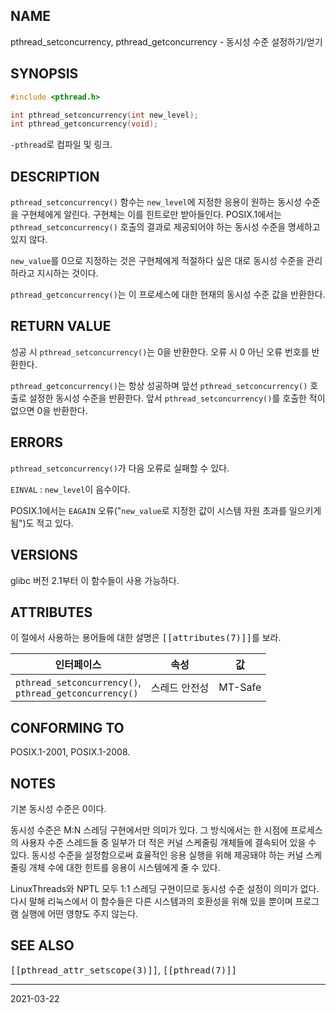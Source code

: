 ## NAME

pthread_setconcurrency, pthread_getconcurrency - 동시성 수준 설정하기/얻기

## SYNOPSIS

```c
#include <pthread.h>

int pthread_setconcurrency(int new_level);
int pthread_getconcurrency(void);
```

`-pthread`로 컴파일 및 링크.

## DESCRIPTION

`pthread_setconcurrency()` 함수는 `new_level`에 지정한 응용이 원하는 동시성 수준을 구현체에게 알린다. 구현체는 이를 힌트로만 받아들인다. POSIX.1에서는 `pthread_setconcurrency()` 호출의 결과로 제공되어야 하는 동시성 수준을 명세하고 있지 않다.

`new_value`를 0으로 지정하는 것은 구현체에게 적절하다 싶은 대로 동시성 수준을 관리하라고 지시하는 것이다.

`pthread_getconcurrency()`는 이 프로세스에 대한 현재의 동시성 수준 값을 반환한다.

## RETURN VALUE

성공 시 `pthread_setconcurrency()`는 0을 반환한다. 오류 시 0 아닌 오류 번호를 반환한다.

`pthread_getconcurrency()`는 항상 성공하며 앞선 `pthread_setconcurrency()` 호출로 설정한 동시성 수준을 반환한다. 앞서 `pthread_setconcurrency()`를 호출한 적이 없으면 0을 반환한다.

## ERRORS

`pthread_setconcurrency()`가 다음 오류로 실패할 수 있다.

`EINVAL`
:   `new_level`이 음수이다.

POSIX.1에서는 `EAGAIN` 오류("`new_value`로 지정한 값이 시스템 자원 초과를 일으키게 됨")도 적고 있다.

## VERSIONS

glibc 버전 2.1부터 이 함수들이 사용 가능하다.

## ATTRIBUTES

이 절에서 사용하는 용어들에 대한 설명은 <tt>[[attributes(7)]]</tt>를 보라.

| 인터페이스 | 속성 | 값 |
| --- | --- | --- |
| `pthread_setconcurrency()`,<br>`pthread_getconcurrency()` | 스레드 안전성 | MT-Safe |

## CONFORMING TO

POSIX.1-2001, POSIX.1-2008.

## NOTES

기본 동시성 수준은 0이다.

동시성 수준은 M:N 스레딩 구현에서만 의미가 있다. 그 방식에서는 한 시점에 프로세스의 사용자 수준 스레드들 중 일부가 더 적은 커널 스케줄링 개체들에 결속되어 있을 수 있다. 동시성 수준을 설정함으로써 효율적인 응용 실행을 위해 제공돼야 하는 커널 스케줄링 개체 수에 대한 힌트를 응용이 시스템에게 줄 수 있다.

LinuxThreads와 NPTL 모두 1:1 스레딩 구현이므로 동시성 수준 설정이 의미가 없다. 다시 말해 리눅스에서 이 함수들은 다른 시스템과의 호환성을 위해 있을 뿐이며 프로그램 실행에 어떤 영향도 주지 않는다.

## SEE ALSO

<tt>[[pthread_attr_setscope(3)]]</tt>, <tt>[[pthread(7)]]</tt>

----

2021-03-22
